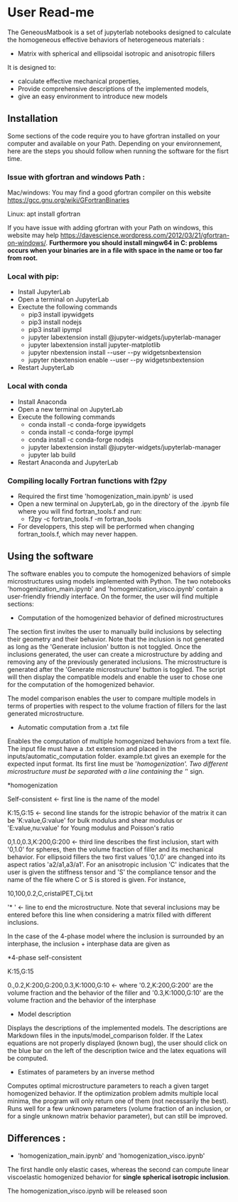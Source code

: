 # User Read-me

The GeneousMatbook is a set of jupyterlab notebooks designed to calculate the homogeneous effective behaviors of heterogeneous materials :
- Matrix with spherical and ellipsoidal isotropic and anisotropic fillers

It is designed to:
- calculate effective mechanical properties, 
- Provide comprehensive descriptions of the implemented models,
- give an easy environment to introduce new models

## Installation
Some sections of the code require you to have gfortran installed on your computer and available on your Path. Depending on your environnement, here are the steps you should follow when running the software for the fisrt time.

### Issue with gfortran and windows Path : 
Mac/windows: You may find a good gfortran compiler on this website https://gcc.gnu.org/wiki/GFortranBinaries

Linux: apt install gfortran

If you have issue with adding gfortran with your Path on windows, this website may help https://davescience.wordpress.com/2012/03/21/gfortran-on-windows/. **Furthermore you should install mingw64 in C: problems occurs when your binaries are in a file with space in the name or too far from root.**

### Local with pip:
- Install JupyterLab
- Open a terminal on JupyterLab
- Exectute the following commands
    - pip3 install ipywidgets
    - pip3 install nodejs
    - pip3 install ipympl
    - jupyter labextension install @jupyter-widgets/jupyterlab-manager
    - jupyter labextension install jupyter-matplotlib
    - jupyter nbextension install --user --py widgetsnbextension
    - jupyter nbextension enable --user --py widgetsnbextension
- Restart JupyterLab

### Local with conda
- Install Anaconda
- Open a new terminal on JupyterLab
- Execute the following commands
    - conda install -c conda-forge ipywidgets
    - conda install -c conda-forge ipympl
    - conda install -c conda-forge nodejs
    - jupyter labextension install @jupyter-widgets/jupyterlab-manager
    - jupyter lab build
- Restart Anaconda and JupyterLab

### Compiling locally Fortran functions with f2py
- Required the first time 'homogenization_main.ipynb' is used
- Open a new terminal on JupyterLab, go in the directory of the .ipynb file where you will find fortran_tools.f and run:
    - f2py -c fortran_tools.f -m fortran_tools
- For developpers, this step will be performed when changing fortran_tools.f, which may never happen.

## Using the software

The software enables you to compute the homogenized behaviors of simple microstructures using models implemented with Python. The two notebooks 'homogenization_main.ipynb' and 'homogenization_visco.ipynb' contain a user-friendly friendly interface. On the former, the user will find multiple sections:

- Computation of the homogenized behavior of defined microstructures

The section first invites the user to manually build inclusions by selecting their geometry and their behavior. Note that the inclusion is not generated as long as the 'Generate inclusion' button is not toggled. Once the inclusions generated, the user can create a microstructure by adding and removing any of the previously generated inclusions. The microstructure is generated after the 'Generate microstructure' button is toggled. The script will then display the compatible models and enable the user to chose one for the computation of the homogenized behavior.

The model comparison enables the user to compare multiple models in terms of properties with respect to the volume fraction of fillers for the last generated microstructure. 


- Automatic computation from a .txt file

Enables the computation of multiple homogenized behaviors from a text file. The input file must have a .txt extension and placed in the inputs/automatic_computation folder. example.txt gives an exemple for the expected input format. Its first line must be '*homogenization'. Two different microstructure must be separated with a line containing the '*' sign.

*homogenization

Self-consistent <- first line is the name of the model

K:15,G:15       <- second line stands for the istropic behavior of the matrix it can be 'K:value,G:value' for bulk modulus and shear modulus or 'E:value,nu:value' for Young modulus and Poisson's ratio

0,1.0,0.3,K:200,G:200 <- third line describes the first inclusion, start with '0,1.0' for spheres, then the volume fraction of filler and its mechanical behavior. For ellipsoid fillers the two first values '0,1.0' are changed into its aspect ratios 'a2/a1,a3/a1'.
For an anisotropic inclusion 'C' indicates that the user is given the stiffness tensor and 'S' the compliance tensor and the name of the file where C or S is stored is given. For instance,

10,100,0.2,C,cristalPET_Cij.txt 

'*   ' <- line to end the microstructure.  Note that several inclusions may be entered before this line when considering a matrix filled with different inclusions.

In the case of the 4-phase model where the inclusion is surrounded by an interphase, the inclusion + interphase data are given as

*4-phase self-consistent

K:15,G:15

0.,0.2,K:200,G:200,0.3,K:1000,G:10 <- where '0.2,K:200,G:200' are the volume fraction and the behavior of the filler  and '0.3,K:1000,G:10' are the volume fraction and the behavior of the interphase


- Model description

Displays the descriptions of the implemented models. The descriptions are Markdown files in the inputs/model_comparison folder. If the Latex equations are not properly displayed (known bug), the user should click on the blue bar on the left of the description twice and the latex equations will be computed.

- Estimates of parameters by an inverse method

Computes optimal microstructure parameters to reach a given target homogenized behavior. If the optimization problem admits multiple local minima, the program will only return one of them (not necessarily the best). Runs well for a few unknown parameters (volume fraction of an inclusion, or for a single unknown matrix behavior parameter), but can still be improved.

## Differences :


- 'homogenization_main.ipynb' and 'homogenization_visco.ipynb'

The first handle only elastic cases, whereas the second can compute linear viscoelastic homogenized behavior for **single spherical isotropic inclusion**.

The homogenization_visco.ipynb will be released soon

